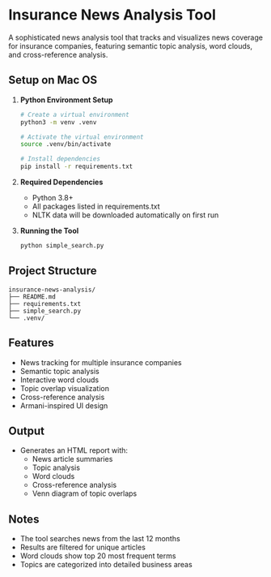 # Insurance News Analysis Tool

A sophisticated news analysis tool that tracks and visualizes news coverage for insurance companies, featuring semantic topic analysis, word clouds, and cross-reference analysis.

## Setup on Mac OS

1. **Python Environment Setup**
   ```bash
   # Create a virtual environment
   python3 -m venv .venv
   
   # Activate the virtual environment
   source .venv/bin/activate
   
   # Install dependencies
   pip install -r requirements.txt
   ```

2. **Required Dependencies**
   - Python 3.8+
   - All packages listed in requirements.txt
   - NLTK data will be downloaded automatically on first run

3. **Running the Tool**
   ```bash
   python simple_search.py
   ```

## Project Structure
```
insurance-news-analysis/
├── README.md
├── requirements.txt
├── simple_search.py
└── .venv/
```

## Features
- News tracking for multiple insurance companies
- Semantic topic analysis
- Interactive word clouds
- Topic overlap visualization
- Cross-reference analysis
- Armani-inspired UI design

## Output
- Generates an HTML report with:
  - News article summaries
  - Topic analysis
  - Word clouds
  - Cross-reference analysis
  - Venn diagram of topic overlaps

## Notes
- The tool searches news from the last 12 months
- Results are filtered for unique articles
- Word clouds show top 20 most frequent terms
- Topics are categorized into detailed business areas 